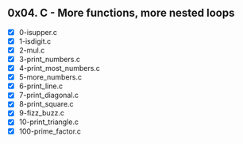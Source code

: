 ## 0x04. C - More functions, more nested loops
- [x] 0-isupper.c
- [x] 1-isdigit.c
- [x] 2-mul.c
- [x] 3-print_numbers.c
- [x] 4-print_most_numbers.c
- [x] 5-more_numbers.c
- [x] 6-print_line.c
- [x] 7-print_diagonal.c
- [x] 8-print_square.c
- [x] 9-fizz_buzz.c
- [x] 10-print_triangle.c
- [x] 100-prime_factor.c
